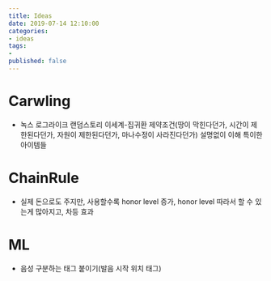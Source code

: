 ```yaml
---
title: Ideas
date: 2019-07-14 12:10:00
categories:
- ideas
tags:
- 
published: false
---
```


# Carwling
- 녹스 로그라이크 랜덤스토리 이세계-집귀환 제약조건(땅이 막힌다던가, 시간이 제한된다던가, 자원이 제한된다던가, 마나수정이 사라진다던가) 설명없이 이해 특이한 아이템들

# ChainRule
- 실제 돈으로도 주지만, 사용할수록 honor level 증가, honor level 따라서 할 수 있는게 많아지고, 차등 효과

# ML
- 음성 구분하는 태그 붙이기(발음 시작 위치 태그)

